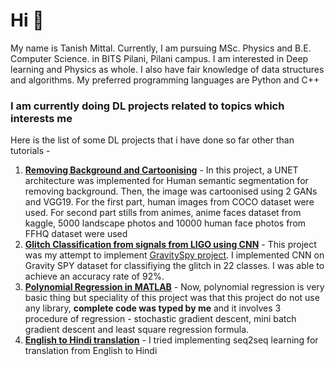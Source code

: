 # Hi 👋


My name is Tanish Mittal. Currently, I am pursuing MSc. Physics and B.E. Computer Science. in BITS Pilani, Pilani campus.
I am interested in Deep learning and Physics as whole. I also have fair knowledge of data structures and algorithms. My preferred programming languages are Python and C++

### I am currently doing DL projects related to topics which interests me
Here is the list of some DL projects that i have done so far other than tutorials - 
1. **[Removing Background and Cartoonising](https://github.com/Tanish-4067/BackgroundRemoverCartooniser)** - In this project, a UNET architecture was implemented for Human semantic segmentation for removing background. Then, the image was cartoonised using 2 GANs and VGG19. For the first part, human images from COCO dataset were used. For second part stills from animes, anime faces dataset from kaggle, 5000 landscape photos and 10000 human face photos from  FFHQ dataset were used
2. **[Glitch Classification from signals from LIGO using CNN](https://www.kaggle.com/tanishmittal/glitchclassificationligodetector/edit)** - This project was my attempt to implement [GravitySpy project](https://arxiv.org/abs/1611.04596). I implemented CNN on Gravity SPY dataset for classifiying the glitch in 22 classes. I was able to achieve an accuracy rate of 92%.
3. **[Polynomial Regression in MATLAB](https://github.com/Tanish-4067/AdvancedPolynomialRegression)** - Now, polynomial regression is very basic thing but speciality of this project was that this project do not use any library, **complete code was typed by me** and it involves 3 procedure of regression - stochastic gradient descent, mini batch gradient descent and least square regression formula.
4. **[English to Hindi translation](https://colab.research.google.com/drive/1c390HBpPYeKaVprbr_hf97qx5rEcE6HG)** - I tried implementing seq2seq learning for translation from English to Hindi

